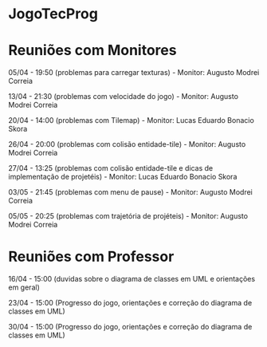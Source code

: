 # JogoTecProg


# Reuniões com Monitores
05/04 - 19:50 (problemas para carregar texturas) - Monitor: Augusto Modrei Correia

13/04 - 21:30 (problemas com velocidade do jogo) - Monitor: Augusto Modrei Correia

20/04 - 14:00 (problemas com Tilemap) - Monitor: Lucas Eduardo Bonacio Skora

26/04 - 20:00 (problemas com colisão entidade-tile) - Monitor: Augusto Modrei Correia

27/04 - 13:25 (problemas com colisão entidade-tile e dicas de implementação de projetéis) - Monitor: Lucas Eduardo Bonacio Skora

03/05 - 21:45 (problemas com menu de pause) - Monitor: Augusto Modrei Correia

05/05 - 20:25 (problemas com trajetória de projéteis) - Monitor: Augusto Modrei Correia

# Reuniões com Professor
16/04 - 15:00 (duvidas sobre o diagrama de classes em UML e orientações em geral)

23/04 - 15:00 (Progresso do jogo, orientações e correção do diagrama de classes em UML)

30/04 - 15:00 (Progresso do jogo, orientações e correção do diagrama de classes em UML)
